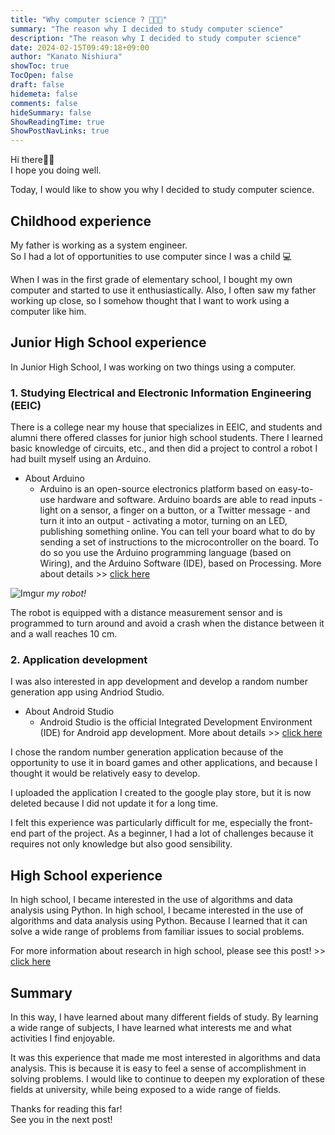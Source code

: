 ```yaml
---
title: "Why computer science ? 🧑🏻‍💻"
summary: "The reason why I decided to study computer science"
description: "The reason why I decided to study computer science"
date: 2024-02-15T09:49:18+09:00
author: "Kanato Nishiura"
showToc: true
TocOpen: false
draft: false
hidemeta: false
comments: false
hideSummary: false
ShowReadingTime: true
ShowPostNavLinks: true
---
```


Hi there👋🏻  
I hope you doing well.

Today, I would like to show you why I decided to study computer science.


## Childhood experience

My father is working as a system engineer.  
So I had a lot of opportunities to use computer since I was a child 💻

When I was in the first grade of elementary school, I bought my own computer and started to use it enthusiastically. Also, I often saw my father working up close, so I somehow thought that I want to work using a computer like him.


## Junior High School experience

In Junior High School, I was working on two things using a computer.

### 1. Studying Electrical and Electronic Information Engineering (EEIC)

There is a college near my house that specializes in EEIC, and students and alumni there offered classes for junior high school students. There I learned basic knowledge of circuits, etc., and then did a project to control a robot I had built myself using an Arduino.

* About Arduino
  * Arduino is an open-source electronics platform based on easy-to-use hardware and software. Arduino boards are able to read inputs - light on a sensor, a finger on a button, or a Twitter message - and turn it into an output - activating a motor, turning on an LED, publishing something online. You can tell your board what to do by sending a set of instructions to the microcontroller on the board. To do so you use the Arduino programming language (based on Wiring), and the Arduino Software (IDE), based on Processing. More about details >> [click here](https://www.arduino.cc/en/Guide/Introduction)

![Imgur](https://i.imgur.com/oDpBPcC.jpg)
*my robot!*

The robot is equipped with a distance measurement sensor and is programmed to turn around and avoid a crash when the distance between it and a wall reaches 10 cm.

### 2. Application development

I was also interested in app development and develop a random number generation app using Andriod Studio.

* About Android Studio
  * Android Studio is the official Integrated Development Environment (IDE) for Android app development. More about details >> [click here](https://developer.android.com/studio/intro)

I chose the random number generation application because of the opportunity to use it in board games and other applications, and because I thought it would be relatively easy to develop.

I uploaded the application I created to the google play store, but it is now deleted because I did not update it for a long time.

I felt this experience was particularly difficult for me, especially the front-end part of the project. As a beginner, I had a lot of challenges because it requires not only knowledge but also good sensibility.


## High School experience

In high school, I became interested in the use of algorithms and data analysis using Python. In high school, I became interested in the use of algorithms and data analysis using Python. Because I learned that it can solve a wide range of problems from familiar issues to social problems.

For more information about research in high school, please see this post! >> [click here](https://kanatonishiura.com/blog/my_research/)


## Summary

In this way, I have learned about many different fields of study. By learning a wide range of subjects, I have learned what interests me and what activities I find enjoyable.

It was this experience that made me most interested in algorithms and data analysis. This is because it is easy to feel a sense of accomplishment in solving problems. I would like to continue to deepen my exploration of these fields at university, while being exposed to a wide range of fields.

Thanks for reading this far!  
See you in the next post!